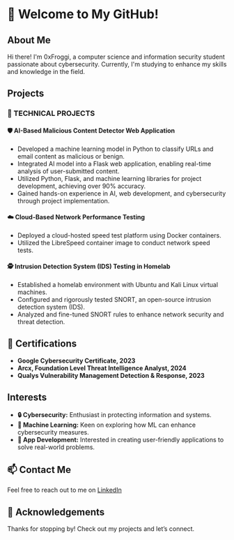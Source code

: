 # 👋 Welcome to My GitHub!

## About Me

Hi there! I'm 0xFroggi, a computer science and information security student passionate about cybersecurity. Currently, I'm studying to enhance my skills and knowledge in the field.

## Projects

### 🔧 TECHNICAL PROJECTS

#### 🛡️ AI-Based Malicious Content Detector Web Application
- Developed a machine learning model in Python to classify URLs and email content as malicious or benign.
- Integrated AI model into a Flask web application, enabling real-time analysis of user-submitted content.
- Utilized Python, Flask, and machine learning libraries for project development, achieving over 90% accuracy.
- Gained hands-on experience in AI, web development, and cybersecurity through project implementation.

#### ☁️ Cloud-Based Network Performance Testing
- Deployed a cloud-hosted speed test platform using Docker containers.
- Utilized the LibreSpeed container image to conduct network speed tests.

#### 🕵️ Intrusion Detection System (IDS) Testing in Homelab
- Established a homelab environment with Ubuntu and Kali Linux virtual machines.
- Configured and rigorously tested SNORT, an open-source intrusion detection system (IDS).
- Analyzed and fine-tuned SNORT rules to enhance network security and threat detection.

## 📜 Certifications
- **Google Cybersecurity Certificate, 2023**
- **Arcx, Foundation Level Threat Intelligence Analyst, 2024**
- **Qualys Vulnerability Management Detection & Response, 2023**

## Interests
- **🔒 Cybersecurity:** Enthusiast in protecting information and systems.
- **🤖 Machine Learning:** Keen on exploring how ML can enhance cybersecurity measures.
- **📱 App Development:** Interested in creating user-friendly applications to solve real-world problems.

## 📫 Contact Me

Feel free to reach out to me on [LinkedIn](#)

## 🙏 Acknowledgements

Thanks for stopping by! Check out my projects and let’s connect.
